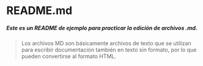 # README.md   

##### Este es un README de ejemplo para practicar la edición de archivos .md.

> Los archivos MD son básicamente archivos de texto que se utilizan para escribir documentación también en texto sin formato, por lo que pueden convertirse al formato HTML.
